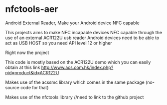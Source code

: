 nfctools-aer
============

Android External Reader, Make your Android device NFC capable 

This projects aims to make NFC incapable devices NFC capable through the use of an external ACR122U usb reader
Android devices need to be able to act as USB HOST so you need API level 12 or higher

Right now the project

This code is mostly based on the ACR122U demo which you can easily obtain at this link
http://www.acs.com.hk/index.php?pid=product&id=ACR122U

Makes use of the acssmc library which comes in the same package (no-source code for that)

Makes use of the nfctools library //need to link to the github project
